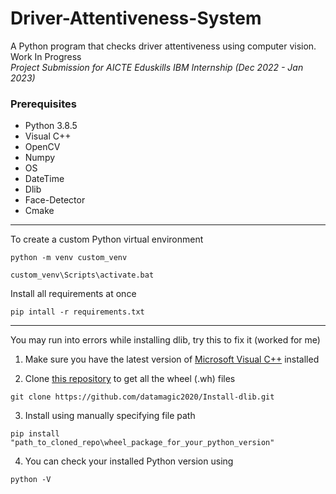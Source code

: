 # Driver-Attentiveness-System
A Python program that checks driver attentiveness using computer vision.  
Work In Progress  
*Project Submission for AICTE Eduskills IBM Internship (Dec 2022 - Jan 2023)*  

### Prerequisites  
- Python 3.8.5
- Visual C++
- OpenCV
- Numpy
- OS
- DateTime
- Dlib
- Face-Detector
- Cmake
___

To create a custom Python virtual environment   
```commandline
python -m venv custom_venv
```  
```commandline
custom_venv\Scripts\activate.bat  
``` 

Install all requirements at once  
```commandline
pip intall -r requirements.txt
```
---
You may run into errors while installing dlib, try this to fix it (worked for me)  

1. Make sure you have the latest version of [Microsoft Visual C++](https://learn.microsoft.com/en-us/cpp/windows/latest-supported-vc-redist?view=msvc-170) installed  

2. Clone [this repository](https://github.com/datamagic2020/Install-dlib) to get all the wheel (.wh) files
```commandline
git clone https://github.com/datamagic2020/Install-dlib.git
```
3. Install using manually specifying file path
```commandline
pip install "path_to_cloned_repo\wheel_package_for_your_python_version"
```
4. You can check your installed Python version using
```commandline
python -V
```